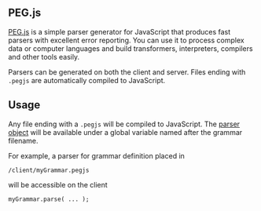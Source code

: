 ## PEG.js ##
[PEG.js](https://github.com/pegjs/pegjs) is a simple parser generator for JavaScript that produces fast parsers
with excellent error reporting. You can use it to process complex data or
computer languages and build transformers, interpreters,
compilers and other tools easily.

Parsers can be generated on both the client and server.
Files ending with `.pegjs` are automatically compiled to JavaScript.

## Usage ##

Any file ending with a `.pegjs` will be compiled to JavaScript.
The [parser object](http://pegjs.org/documentation#using-the-parser) will be
available under a global variable named after the grammar filename.

For example, a parser for grammar definition placed in

    /client/myGrammar.pegjs

will be accessible on the client

    myGrammar.parse( ... );
